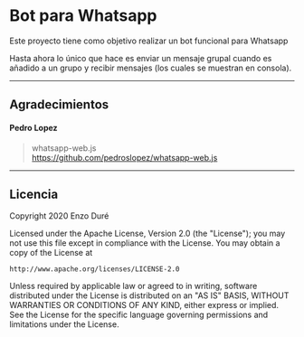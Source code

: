 # Bot para Whatsapp

Este proyecto tiene como objetivo realizar un bot funcional para Whatsapp

Hasta ahora lo único que hace es enviar un mensaje grupal cuando es añadido a un grupo y recibir mensajes (los cuales se muestran en consola).

***
## Agradecimientos
#### Pedro Lopez
> whatsapp-web.js \
> https://github.com/pedroslopez/whatsapp-web.js

***
## Licencia
Copyright 2020 Enzo Duré

Licensed under the Apache License, Version 2.0 (the "License");
you may not use this file except in compliance with the License.
You may obtain a copy of the License at

    http://www.apache.org/licenses/LICENSE-2.0

Unless required by applicable law or agreed to in writing, software
distributed under the License is distributed on an "AS IS" BASIS,
WITHOUT WARRANTIES OR CONDITIONS OF ANY KIND, either express or implied.
See the License for the specific language governing permissions and
limitations under the License.